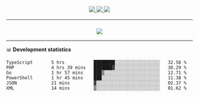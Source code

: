 <h3 align="center">
  <a href="https://github.com/hwalker928">
      <img src="https://img.shields.io/github/followers/hwalker928?label=Followers&style=for-the-badge&color=lightblue">
  </a>
  <a href="https://harryw.link/discord" alt="Discord">
      <img src="https://img.shields.io/discord/738451951758606336?label=discord&style=for-the-badge&color=lightblue"/>
  </a>
  <a href="https://harryw.link/sparked" alt="Sparked Host">
      <img src="https://img.shields.io/static/v1?label=Sponsor&message=Sparked%20Host&color=yellow&style=for-the-badge"/>
  </a>
</h3>

<hr>


<h3 align="center">
  <a href="https://github.com/hwalker928">
      <img src="https://github-profile-trophy.vercel.app/?username=hwalker928&no-bg=true&no-frame=true">
  </a>
</h3>


<hr>

📊 **Development statistics**

<!--START_SECTION:waka-->

```text
TypeScript       5 hrs           ████████░░░░░░░░░░░░░░░░░   32.56 %
PHP              4 hrs 39 mins   ███████▓░░░░░░░░░░░░░░░░░   30.29 %
Go               1 hr 57 mins    ███▒░░░░░░░░░░░░░░░░░░░░░   12.71 %
PowerShell       1 hr 45 mins    ███░░░░░░░░░░░░░░░░░░░░░░   11.38 %
JSON             21 mins         ▓░░░░░░░░░░░░░░░░░░░░░░░░   02.37 %
XML              14 mins         ▒░░░░░░░░░░░░░░░░░░░░░░░░   01.62 %
```

<!--END_SECTION:waka-->
